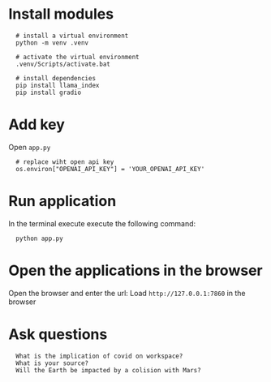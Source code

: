 

# Install modules

```
  # install a virtual environment
  python -m venv .venv

  # activate the virtual environment
  .venv/Scripts/activate.bat

  # install dependencies
  pip install llama_index
  pip install gradio

```


# Add key 

Open `app.py`

```
  # replace wiht open api key
  os.environ["OPENAI_API_KEY"] = 'YOUR_OPENAI_API_KEY'

```

# Run application

In the terminal execute execute the following command:
```
  python app.py
```

# Open the applications in the browser

Open the browser and enter the url:
Load `http://127.0.0.1:7860` in the browser

# Ask questions

```
  What is the implication of covid on workspace?
  What is your source?
  Will the Earth be impacted by a colision with Mars?
```
